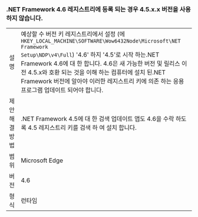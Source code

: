 ### <a name="the-net-framework-46-does-not-use-a-45xx-version-when-registering-itself-in-the-registry"></a>.NET Framework 4.6 레지스트리에 등록 되는 경우 4.5.x.x 버전을 사용 하지 않습니다.

|   |   |
|---|---|
|설명|예상할 수 버전 키 레지스트리에서 설정 (에 <code>HKEY_LOCAL_MACHINE\SOFTWARE\Wow6432Node\Microsoft\NET Framework Setup\NDP\v4\Full</code>) '4.6' 하지 '4.5'로 시작 하는.NET Framework 4.6에 대 한 합니다. 4.6은 새 가능한 버전 및 릴리스 이전 4.5.x와 호환 되는 것을 이해 하는 컴퓨터에 설치 된.NET Framework 버전에 알아야 이러한 레지스트리 키에 의존 하는 응용 프로그램 업데이트 되어야 합니다.|
|제안 해결 방법|.NET Framework 4.5에 대 한 검색 업데이트 앱도 4.6을 수락 하도록 4.5 레지스트리 키를 검색 하 여 설치 합니다.|
|범위|Microsoft Edge|
|버전|4.6|
|형식|런타임|

